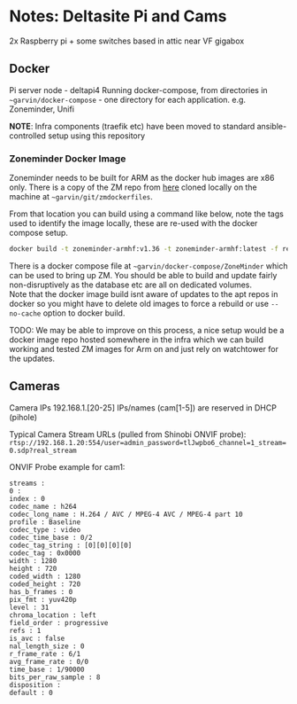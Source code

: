 # Notes: Deltasite Pi and Cams

2x Raspberry pi + some switches based in attic near VF gigabox

## Docker

Pi server node - deltapi4
Running docker-compose, from directories in `~garvin/docker-compose` - one directory for
each application. e.g. Zoneminder, Unifi

**NOTE**: Infra components (traefik etc) have been moved to standard ansible-controlled
setup using this repository

### Zoneminder Docker Image

Zoneminder needs to be built for ARM as the docker hub images are x86 only.
There is a copy of the ZM repo from [here](https://github.com/ZoneMinder/zmdockerfiles) cloned locally on the machine at `~garvin/git/zmdockerfiles`.

From that location you can build using a command like below, note the tags used to identify the image locally, these are re-used with the docker compose setup.

```bash
docker build -t zoneminder-armhf:v1.36 -t zoneminder-armhf:latest -f release/ubuntu20.04/Dockerfile
```

There is a docker compose file at `~garvin/docker-compose/ZoneMinder` which can be used to bring up ZM.
You should be able to build and update fairly non-disruptively as the database etc are all on dedicated volumes.  
Note that the docker image build isnt aware of updates to the apt repos in docker so you might have
to delete old images to force a rebuild or use `--no-cache` option to docker build.

TODO: We may be able to improve on this process, a nice setup would be a docker image repo
hosted somewhere in the infra which we can build working and tested ZM images for Arm on
and just rely on watchtower for the updates.

## Cameras

Camera IPs 192.168.1.[20-25]
IPs/names (cam[1-5]) are reserved in DHCP (pihole)

Typical Camera Stream URLs (pulled from Shinobi ONVIF probe):
        `rtsp://192.168.1.20:554/user=admin_password=tlJwpbo6_channel=1_stream=0.sdp?real_stream`

ONVIF Probe example for cam1:

```text
streams :
0 :
index : 0
codec_name : h264
codec_long_name : H.264 / AVC / MPEG-4 AVC / MPEG-4 part 10
profile : Baseline
codec_type : video
codec_time_base : 0/2
codec_tag_string : [0][0][0][0]
codec_tag : 0x0000
width : 1280
height : 720
coded_width : 1280
coded_height : 720
has_b_frames : 0
pix_fmt : yuv420p
level : 31
chroma_location : left
field_order : progressive
refs : 1
is_avc : false
nal_length_size : 0
r_frame_rate : 6/1
avg_frame_rate : 0/0
time_base : 1/90000
bits_per_raw_sample : 8
disposition :
default : 0
```
